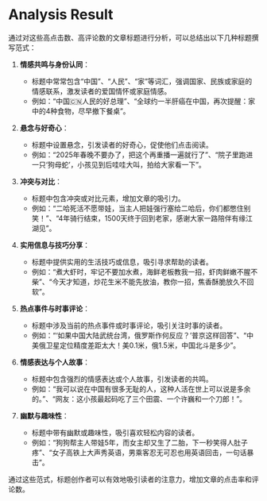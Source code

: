 # Analysis Result

通过对这些高点击数、高评论数的文章标题进行分析，可以总结出以下几种标题撰写范式：

1. **情感共鸣与身份认同**：
   - 标题中常常包含“中国”、“人民”、“家”等词汇，强调国家、民族或家庭的情感联系，激发读者的爱国情怀或家庭情感。
   - 例如：“中国🇨🇳人民的好总理”、“全球约一半肝癌在中国，再次提醒：家中的4种食物，尽早撤下餐桌”。

2. **悬念与好奇心**：
   - 标题中设置悬念，引发读者的好奇心，促使他们点击阅读。
   - 例如：“2025年春晚不要办了，把这个再重播一遍就行了”、“院子里跑进一只‘狗母蛇’，小孩见到后哇哇大叫，拍给大家看一下”。

3. **冲突与对比**：
   - 标题中包含冲突或对比元素，增加文章的吸引力。
   - 例如：“二哈死活不愿带娃，当主人把娃强行塞给二哈后，你们都憋住别笑！”、“4年骑行结束，1500天终于回到老家，感谢大家一路陪伴有缘江湖见”。

4. **实用信息与技巧分享**：
   - 标题中提供实用的生活技巧或信息，吸引寻求帮助的读者。
   - 例如：“煮大虾时，牢记不要加水煮，海鲜老板教我一招，虾肉鲜嫩不腥不柴”、“今天才知道，炒花生米不能先放油，教你一招，焦香酥脆放久不回软”。

5. **热点事件与时事评论**：
   - 标题中涉及当前的热点事件或时事评论，吸引关注时事的读者。
   - 例如：“‘如果中国大陆武统台湾，俄罗斯作何反应？’普京这样回答”、“中美俄卫星定位精度差距太大！美0.1米，俄1.5米，中国北斗是多少”。

6. **情感表达与个人故事**：
   - 标题中包含强烈的情感表达或个人故事，引发读者的共鸣。
   - 例如：“我可以说在中国有很多无耻的人，这种人活在世上可以说是多余的。”、“网友：这小孩最起码吃了三个田震、一个许巍和一个刀郎！”。

7. **幽默与趣味性**：
   - 标题中带有幽默或趣味性，吸引喜欢轻松内容的读者。
   - 例如：“狗狗帮主人带娃5年，而女主却又生了二胎，下一秒笑得人肚子疼”、“女子高铁上大声秀英语，男乘客忍无可忍也用英语回击，一句话暴击”。

通过这些范式，标题创作者可以有效地吸引读者的注意力，增加文章的点击率和评论数。